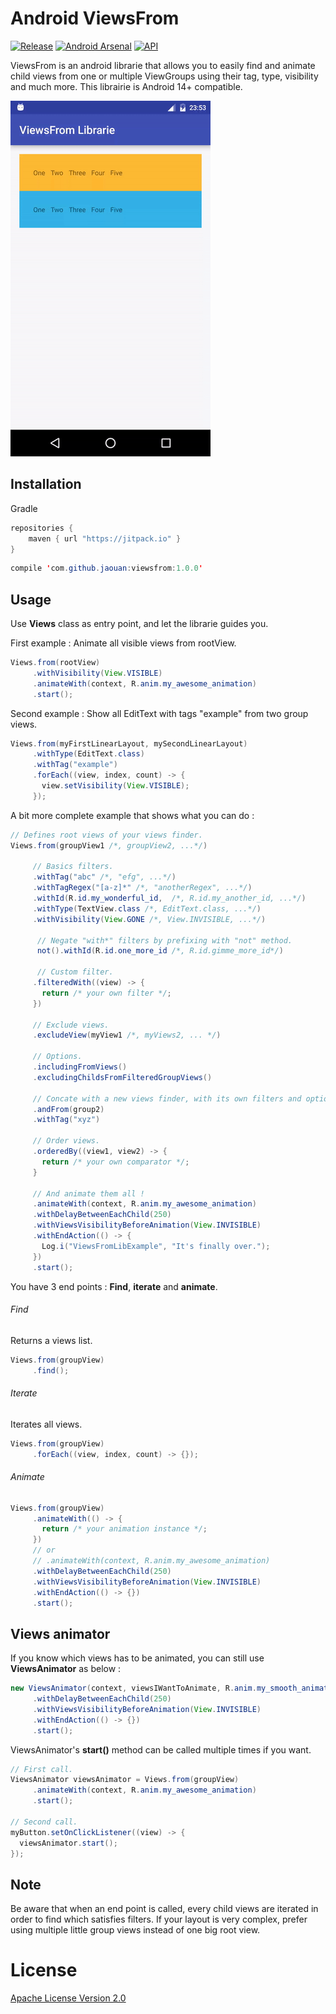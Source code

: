 Android ViewsFrom
========
[![Release](https://jitpack.io/v/Jaouan/ViewsFrom.svg)](https://jitpack.io/#Jaouan/ViewsFrom) [![Android Arsenal](https://img.shields.io/badge/Android%20Arsenal-ViewsFrom-green.svg?style=true)](https://android-arsenal.com/details/1/4040) [![API](https://img.shields.io/badge/API-14%2B-brightgreen.svg?style=flat)](https://android-arsenal.com/api?level=14)

ViewsFrom is an android librarie that allows you to easily find and animate child views from one or multiple ViewGroups using their tag, type, visibility and much more.
This librairie is Android 14+ compatible.

![demo](art/demo.gif)

Installation
--------
Gradle

```java
repositories {
  	maven { url "https://jitpack.io" }
}
```

```java
compile 'com.github.jaouan:viewsfrom:1.0.0'
```

Usage
--------
Use **Views** class as entry point, and let the librarie guides you.

First example : Animate all visible views from rootView.
```java
Views.from(rootView)
     .withVisibility(View.VISIBLE)
     .animateWith(context, R.anim.my_awesome_animation)
     .start();
```

Second example : Show all EditText with tags "example" from two group views.
```java
Views.from(myFirstLinearLayout, mySecondLinearLayout)
     .withType(EditText.class)
     .withTag("example")
     .forEach((view, index, count) -> {
       view.setVisibility(View.VISIBLE);
     });
```

A bit more complete example that shows what you can do :
```java
// Defines root views of your views finder.
Views.from(groupView1 /*, groupView2, ...*/)

     // Basics filters.
     .withTag("abc" /*, "efg", ...*/)
     .withTagRegex("[a-z]*" /*, "anotherRegex", ...*/)
     .withId(R.id.my_wonderful_id,  /*, R.id.my_another_id, ...*/)
     .withType(TextView.class /*, EditText.class, ...*/)
     .withVisibility(View.GONE /*, View.INVISIBLE, ...*/)

      // Negate "with*" filters by prefixing with "not" method.
      not().withId(R.id.one_more_id /*, R.id.gimme_more_id*/)

      // Custom filter.
     .filteredWith((view) -> {
       return /* your own filter */;
     })

     // Exclude views.
     .excludeView(myView1 /*, myViews2, ... */)

     // Options.
     .includingFromViews()
     .excludingChildsFromFilteredGroupViews()

     // Concate with a new views finder, with its own filters and options.
     .andFrom(group2)
     .withTag("xyz")
     
     // Order views.
     .orderedBy((view1, view2) -> {
       return /* your own comparator */;
     }

     // And animate them all !
     .animateWith(context, R.anim.my_awesome_animation)
     .withDelayBetweenEachChild(250)
     .withViewsVisibilityBeforeAnimation(View.INVISIBLE)
     .withEndAction(() -> {
       Log.i("ViewsFromLibExample", "It's finally over.");
     })
     .start();
```


You have 3 end points : **Find**, **iterate** and **animate**.

###### Find
Returns a views list.
```java
Views.from(groupView)
     .find();
```


###### Iterate
Iterates all views.
```java
Views.from(groupView)
     .forEach((view, index, count) -> {});
```

###### Animate
```java
Views.from(groupView)
     .animateWith(() -> {
       return /* your animation instance */;
     })
     // or
     // .animateWith(context, R.anim.my_awesome_animation)
     .withDelayBetweenEachChild(250)
     .withViewsVisibilityBeforeAnimation(View.INVISIBLE)
     .withEndAction(() -> {})
     .start();
```

Views animator
--------
If you know which views has to be animated, you can still use **ViewsAnimator** as below :
```java
new ViewsAnimator(context, viewsIWantToAnimate, R.anim.my_smooth_animation)
     .withDelayBetweenEachChild(250)
     .withViewsVisibilityBeforeAnimation(View.INVISIBLE)
     .withEndAction(() -> {})
     .start();
```

ViewsAnimator's **start()** method can be called multiple times if you want.
```java
// First call.
ViewsAnimator viewsAnimator = Views.from(groupView)
     .animateWith(context, R.anim.my_awesome_animation)
     .start();

// Second call.
myButton.setOnClickListener((view) -> {
  viewsAnimator.start();
});
```

Note
--------
Be aware that when an end point is called, every child views are iterated in order to find which satisfies filters.
If your layout is very complex, prefer using multiple little group views instead of one big root view.


License
========

[Apache License Version 2.0](LICENSE)
